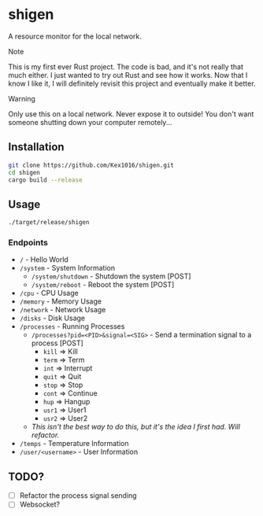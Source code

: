 # shigen

A resource monitor for the local network.

> [!NOTE]
> This is my first ever Rust project. The code is bad, and it's not really
> that much either. I just wanted to try out Rust and see how it works.
> Now that I know I like it, I will definitely revisit this project and
> eventually make it better.

> [!WARNING]
> Only use this on a local network. Never expose it to outside!
> You don't want someone shutting down your computer remotely...

## Installation

```bash
git clone https://github.com/Kex1016/shigen.git
cd shigen
cargo build --release
```

## Usage

```bash
./target/release/shigen
```

### Endpoints

- `/` - Hello World
- `/system` - System Information
  - `/system/shutdown` - Shutdown the system [POST]
  - `/system/reboot` - Reboot the system [POST]
- `/cpu` - CPU Usage
- `/memory` - Memory Usage
- `/network` - Network Usage
- `/disks` - Disk Usage
- `/processes` - Running Processes
  - `/processes?pid=<PID>&signal=<SIG>` - Send a termination signal to a process [POST]
    - `kill` => Kill
    - `term` => Term
    - `int` => Interrupt
    - `quit` => Quit
    - `stop` => Stop
    - `cont` => Continue
    - `hup` => Hangup
    - `usr1` => User1
    - `usr2` => User2
  - *This isn't the best way to do this, but it's the idea I first had. Will refactor.*
- `/temps` - Temperature Information
- `/user/<username>` - User Information

## TODO?

- [ ] Refactor the process signal sending
- [ ] Websocket?
